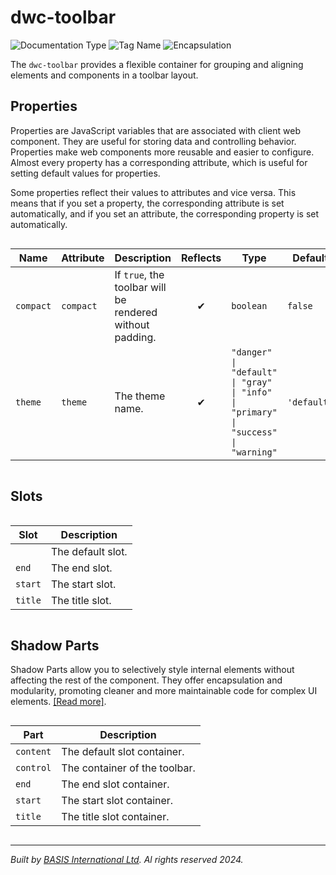 # dwc-toolbar
![Documentation Type](https://img.shields.io/badge/Documentation-web--components-%23006aff) ![Tag Name](https://img.shields.io/badge/Component-dwc--toolbar-%23006aff)  ![Encapsulation](https://img.shields.io/badge/Encapsulation-shadow-%23006aff)

The `dwc-toolbar` provides a flexible container for grouping and aligning
elements and components in a toolbar layout.


## Properties 


Properties are JavaScript variables that are associated with client web component.
They are useful for storing data and controlling behavior. Properties make web components more reusable and easier to configure.
Almost every property has a corresponding attribute, which is useful for setting default values for properties.

Some properties reflect their values to attributes and vice versa. This means that if you set a property, the corresponding attribute is set automatically, and if you set an attribute, the corresponding property is set automatically.
<div style="overflow-x: auto;">

| Name        | Attribute   | Description                                                | Reflects | Type                                                                                 | Default       |
| ----------- | ----------- | ---------------------------------------------------------- | :------: | ------------------------------------------------------------------------------------ | ------------- |
| ``compact`` | ``compact`` | If ``true``, the toolbar will be rendered without padding. | &#x2714; | ``boolean``                                                                          | ``false``     |
| ``theme``   | ``theme``   | The theme name.                                            | &#x2714; | ``"danger" \| "default" \| "gray" \| "info" \| "primary" \| "success" \| "warning"`` | ``'default'`` |


</div>

## Slots

<div style="overflow-x: auto;">

| Slot      | Description       |
| --------- | ----------------- |
|           | The default slot. |
| ``end``   | The end slot.     |
| ``start`` | The start slot.   |
| ``title`` | The title slot.   |


</div>

## Shadow Parts


Shadow Parts allow you to selectively style internal elements without affecting the rest of the component.
They offer encapsulation and modularity, promoting cleaner and more maintainable code for complex UI elements. [[Read more]](theme-engine/css-shadow-parts).
<div style="overflow-x: auto;">

| Part        | Description                   |
| ----------- | ----------------------------- |
| ``content`` | The default slot container.   |
| ``control`` | The container of the toolbar. |
| ``end``     | The end slot container.       |
| ``start``   | The start slot container.     |
| ``title``   | The title slot container.     |


</div>

----------------------------------------------
*Built by [BASIS International Ltd](https://www.basis.cloud/). Al rights reserved 2024.*
